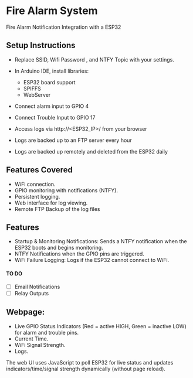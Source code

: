 # Fire Alarm System
Fire Alarm Notification Integration with a ESP32

## Setup Instructions
- Replace SSID, Wifi Password , and NTFY Topic with your settings.

- In Arduino IDE, install libraries:
  - ESP32 board support
  - SPIFFS
  - WebServer

- Connect alarm input to GPIO 4  
- Connect Trouble Input to GPIO 17    
- Access logs via http://<ESP32_IP>/ from your browser  
- Logs are backed up to an FTP server every hour  
- Logs are backed up remotely and deleted from the ESP32 daily  

## Features Covered
- WiFi connection.
- GPIO monitoring with notifications (NTFY).
- Persistent logging.
- Web interface for log viewing.
- Remote FTP Backup of the log files

## Features
- Startup & Monitoring Notifications: Sends a NTFY notification when the ESP32 boots and begins monitoring.  
- NTFY Notifications when the GPIO pins are triggered.  
- WiFi Failure Logging: Logs if the ESP32 cannot connect to WiFi.
#### TO DO
 - [ ] Email Notifications  
 - [ ] Relay Outputs  

## Webpage:
- Live GPIO Status Indicators (Red = active HIGH, Green = inactive LOW) for alarm and trouble pins.  
- Current Time.  
- WiFi Signal Strength.  
- Logs.  

The web UI uses JavaScript to poll ESP32 for live status and updates indicators/time/signal strength dynamically (without page reload).
